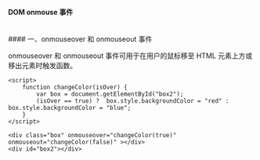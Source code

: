 #### DOM onmouse 事件


<br>
#### 一、onmouseover 和 onmouseout 事件


onmouseover 和 onmouseout 事件可用于在用户的鼠标移至 HTML 元素上方或移出元素时触发函数。

```
<script>
    function changeColor(isOver) {
        var box = document.getElementById("box2");
        (isOver == true) ?  box.style.backgroundColor = "red" : box.style.backgroundColor = "blue";
    }
</script>

<div class="box" onmouseover="changeColor(true)" onmouseout="changeColor(false)" ></div>
<div id="box2"></div>
```
